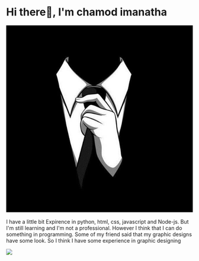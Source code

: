 # Hi there👋, I'm chamod imanatha
<img src="https://raw.githubusercontent.com/chamodxxx21/chamod.github.io/main/chamod.png"/>
<p class="description"> I have a little bit Expirence in python, html, css, javascript and Node-js. But I'm still learning and I'm not a professional. However I think that I can do something in programming. Some of my friend said that my graphic designs have some look. So I think I have some experience in graphic designing</p>
	
<a href="https://github.com/chamodxxx21" target="_blank"><img class="social-logo" id="git" src="https://1000logos.net/wp-content/uploads/2021/05/GitHub-logo.png"></a>
